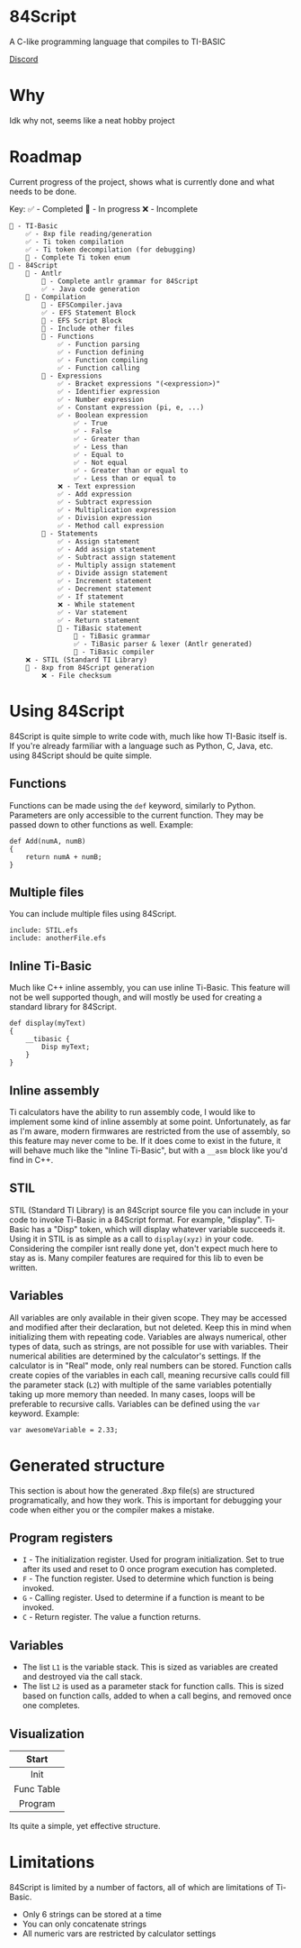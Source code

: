 # 84Script
A C-like programming language that compiles to TI-BASIC

[Discord](https://discord.gg/rGyzCDaD6W)

# Why
Idk why not, seems like a neat hobby project

# Roadmap
Current progress of the project, shows what is currently done and what needs to be done.

Key:
✅ - Completed
🔄 - In progress
❌ - Incomplete

```
🔄 - TI-Basic
	✅ - 8xp file reading/generation
	✅ - Ti token compilation
	✅ - Ti token decompilation (for debugging)
	🔄 - Complete Ti token enum
🔄 - 84Script
	🔄 - Antlr
		🔄 - Complete antlr grammar for 84Script
		✅ - Java code generation
	🔄 - Compilation
		🔄 - EFSCompiler.java
		✅ - EFS Statement Block
		🔄 - EFS Script Block
		🔄 - Include other files
		🔄 - Functions
			✅ - Function parsing
			✅ - Function defining
			✅ - Function compiling
			✅ - Function calling
		🔄 - Expressions
			✅ - Bracket expressions "(<expression>)"
			✅ - Identifier expression
			✅ - Number expression
			✅ - Constant expression (pi, e, ...)
			✅ - Boolean expression
				✅ - True
				✅ - False
				✅ - Greater than
				✅ - Less than
				✅ - Equal to
				✅ - Not equal
				✅ - Greater than or equal to
				✅ - Less than or equal to
			❌ - Text expression
			✅ - Add expression
			✅ - Subtract expression
			✅ - Multiplication expression
			✅ - Division expression
			✅ - Method call expression
		🔄 - Statements
			✅ - Assign statement
			✅ - Add assign statement
			✅ - Subtract assign statement
			✅ - Multiply assign statement
			✅ - Divide assign statement
			✅ - Increment statement
			✅ - Decrement statement
			✅ - If statement
			❌ - While statement
			✅ - Var statement
			✅ - Return statement
			🔄 - TiBasic statement
				🔄 - TiBasic grammar
				✅ - TiBasic parser & lexer (Antlr generated)
				🔄 - TiBasic compiler
	❌ - STIL (Standard TI Library)
	🔄 - 8xp from 84Script generation
		❌ - File checksum
```

# Using 84Script
84Script is quite simple to write code with, much like how TI-Basic itself is. If you're already farmiliar with a language such as Python, C, Java, etc. using 84Script should be quite simple.

## Functions
Functions can be made using the ``def`` keyword, similarly to Python.
Parameters are only accessible to the current function. They may be passed down to other functions as well.
Example:
```
def Add(numA, numB)
{
    return numA + numB;
}
```

## Multiple files
You can include multiple files using 84Script.
```
include: STIL.efs
include: anotherFile.efs
```

## Inline Ti-Basic
Much like C++ inline assembly, you can use inline Ti-Basic.
This feature will not be well supported though, and will mostly be used for creating a standard library for 84Script.
```
def display(myText)
{
	__tibasic {
		Disp myText;
	}
}
```

## Inline assembly
Ti calculators have the ability to run assembly code, I would like to implement some kind of inline assembly at some point. Unfortunately, as far as I'm aware, modern firmwares are restricted from the use of assembly, so this feature may never come to be. If it does come to exist in the future, it will behave much like the "Inline Ti-Basic", but with a ``__asm`` block like you'd find in C++.

## STIL
STIL (Standard TI Library) is an 84Script source file you can include in your code to invoke Ti-Basic in a 84Script format. For example, "display". Ti-Basic has a "Disp" token, which will display whatever variable succeeds it. Using it in STIL is as simple as a call to ``display(xyz)`` in your code.
Considering the compiler isnt really done yet, don't expect much here to stay as is. Many compiler features are required for this lib to even be written.

## Variables
All variables are only available in their given scope. They may be accessed and modified after their declaration, but not deleted. Keep this in mind when initializing them with repeating code. Variables are always numerical, other types of data, such as strings, are not possible for use with variables. Their numerical abilities are determined by the calculator's settings. If the calculator is in "Real" mode, only real numbers can be stored. Function calls create copies of the variables in each call, meaning recursive calls could fill the parameter stack (``L2``) with multiple of the same variables potentially taking up more memory than needed. In many cases, loops will be preferable to recursive calls.
Variables can be defined using the ``var`` keyword.
Example:
```
var awesomeVariable = 2.33;
```

# Generated structure
This section is about how the generated .8xp file(s) are structured programatically, and how they work. This is important for debugging your code when either you or the compiler makes a mistake.

## Program registers
* ``I`` - The initialization register. Used for program initialization. Set to true after its used and reset to 0 once program execution has completed.
* ``F`` - The function register. Used to determine which function is being invoked.
* ``G`` - Calling register. Used to determine if a function is meant to be invoked.
* ``C`` - Return register. The value a function returns.

## Variables
* The list ``L1`` is the variable stack. This is sized as variables are created and destroyed via the call stack.
* The list ``L2`` is used as a parameter stack for function calls. This is sized based on function calls, added to when a call begins, and removed once one completes. 

## Visualization

|    Start   |
|  :-------: |
|    Init    |
| Func Table |
|  Program   |

Its quite a simple, yet effective structure.

# Limitations
84Script is limited by a number of factors, all of which are limitations of Ti-Basic.
* Only 6 strings can be stored at a time
* You can only concatenate strings
* All numeric vars are restricted by calculator settings